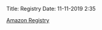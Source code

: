 Title: Registry
Date: 11-11-2019 2:35

[Amazon Registry](https://www.amazon.com/wedding/maureen-white-jacob-merson-altimont-april-2020/registry/17P72YTQT3X67)
